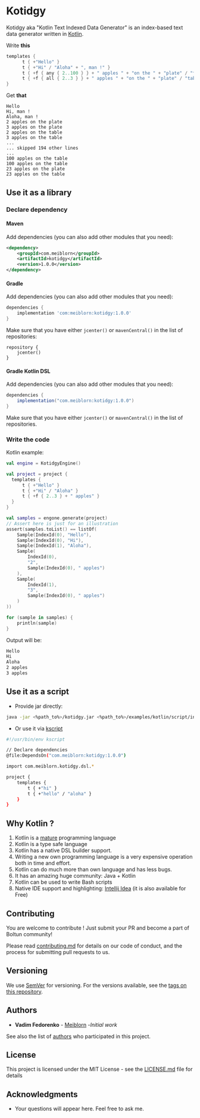 Kotidgy
===

Kotidgy aka "Kotlin Text Indexed Data Generator" 
is an index-based text data generator written in [Kotlin](http://kotlinlang.org).

Write **this**
```kotlin
templates {
      t { +"Hello" }
      t { +"Hi" / "Aloha" + ", man !" }
      t { +f { any { 2..100 } } + " apples " + "on the " + "plate" / "table" }
      t { +f { all { 2..3 } } + " apples " + "on the " + "plate" / "table" }
}
```
Get **that**
```text
Hello
Hi, man !
Aloha, man !
2 apples on the plate
3 apples on the plate
2 apples on the table
3 apples on the table
...
... skipped 194 other lines
...
100 apples on the table
100 apples on the table
23 apples on the plate
23 apples on the table
```

## Use it as a library

### Declare dependency

#### Maven

Add dependencies (you can also add other modules that you need):

```xml
<dependency>
    <groupId>com.meiblorn</groupId>
    <artifactId>kotidgy</artifactId>
    <version>1.0.0</version>
</dependency>
```

#### Gradle

Add dependencies (you can also add other modules that you need):

```groovy
dependencies {
    implementation 'com:meiblorn:kotidgy:1.0.0'
}
```

Make sure that you have either `jcenter()` or `mavenCentral()` in the list of repositories:

```
repository {
    jcenter()
}
```

#### Gradle Kotlin DSL

Add dependencies (you can also add other modules that you need):

```groovy
dependencies {
    implementation("com.meiblorn:kotidgy:1.0.0")
}
```

Make sure that you have either `jcenter()` or `mavenCentral()` in the list of repositories.

### Write the code

Kotlin example:
```kotlin
val engine = KotidgyEngine()

val project = project {
  templates {
      t { +"Hello" }
      t { +"Hi" / "Aloha" }
      t { +f { 2..3 } + " apples" }
  }
}

val samples = engone.generate(project)
// Assert here is just for an illustration
assert(samples.toList() == listOf(
    Sample(IndexId(0), "Hello"),
    Sample(IndexId(0), "Hi"),
    Sample(IndexId(1), "Aloha"),
    Sample(
        IndexId(0),
        "2",
        Sample(IndexId(0), " apples")
    ),
    Sample(
        IndexId(1),
        "3",
        Sample(IndexId(0), " apples")
    )
))

for (sample in samples) {
    println(sample)
}
```

Output will be:
```bash
Hello
Hi
Aloha
2 apples
3 apples
```

## Use it as a script

- Provide jar directly:

```bash
java -jar <%path_to%>/kotidgy.jar <%path_to%>/examples/kotlin/script/index.kotidgy.kts
```

- Or use it via [kscript](https://github.com/holgerbrandl/kscript)
```bash
#!/usr/bin/env kscript

// Declare dependencies
@file:DependsOn("com.meiblorn:kotidgy:1.0.0")

import com.meiblorn.kotidgy.dsl.*

project {
    templates {
        t { +"hi" }
        t { +"hello" / "aloha" }
    }
}
``` 

## Why Kotlin ?
1) Kotlin is a [mature](https://en.wiktionary.org/wiki/mature) programming language
2) Kotlin is a type safe language
3) Kotlin has a native DSL builder support.
4) Writing a new own programming language is a very expensive operation both in time and effort.
5) Kotlin can do much more than own language and has less bugs.
6) It has an amazing huge community: Java + Kotlin
7) Kotlin can be used to write Bash scripts
8) Native IDE support and highlighting: [Intellij Idea](https://www.jetbrains.com/idea) (it is also available for Free)
 
## Contributing

You are welcome to contribute ! Just submit your PR and become a part of Boltun community!

Please read [contributing.md](contributing.md) for details on our code of conduct, and the process for submitting pull requests to us.

## Versioning

We use [SemVer](http://semver.org) for versioning. For the versions available, see the [tags on this repository](https://github.com/meiblorn/boltun/tags). 

## Authors

* **Vadim Fedorenko** - [Meiblorn](https://github.com/meiblorn) -*Initial work*

See also the list of [authors](authors.md) who participated in this project.

## License

This project is licensed under the MIT License - see the [LICENSE.md](LICENSE.md) file for details

## Acknowledgments

* Your questions will appear here. Feel free to ask me.